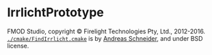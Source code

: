 # IrrlichtPrototype

FMOD Studio, copyright © Firelight Technologies Pty, Ltd., 2012-2016.
[`./cmake/FindIrrlicht.cmake`](./cmake/FindIrrlicht.cmake) is by [Andreas Schneider](https://de.linkedin.com/in/cryptomilk), and under BSD license.
